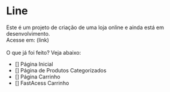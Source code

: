 <h1>Line</h1>
<P>Este é um projeto de criação de uma loja online e ainda está em desenvolvimento.<br>Acesse em: (link)<br><br>O que já foi feito? Veja abaixo:</P>

- [] Página Inicial
- [] Página de Produtos Categorizados
- [] Página Carrinho
- [] FastAcess Carrinho
